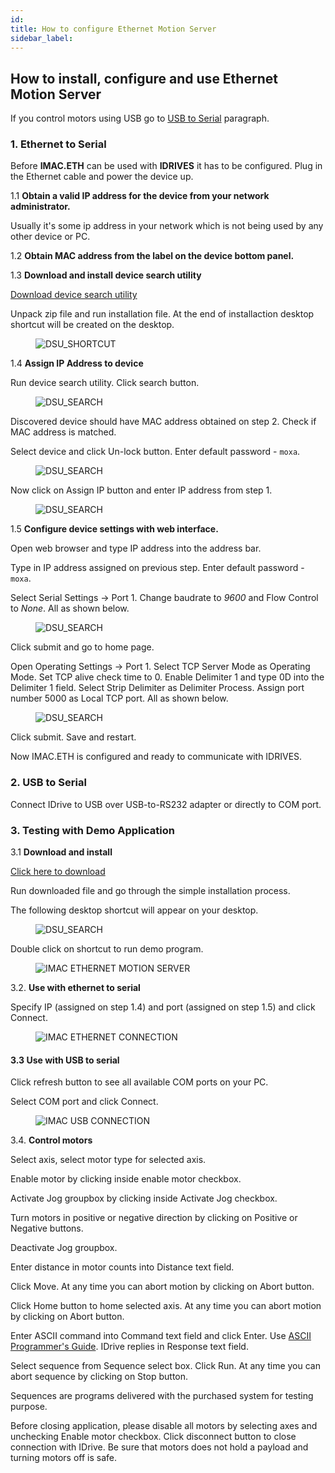 ```yaml
---
id: 
title: How to configure Ethernet Motion Server
sidebar_label:
---
```


## How to install, configure and use Ethernet Motion Server

If you control motors using USB go to [USB to Serial](#3.3-Use-with-USB-to-serial) paragraph.

### 1. Ethernet to Serial

Before **IMAC.ETH** can be used with **IDRIVES** it has to be configured. Plug in the Ethernet cable and power the device up.

1.1 **Obtain a valid IP address for the device from your network administrator.**

Usually it's some ip address in your network which is not being used by any other device or PC.

1.2 **Obtain MAC address from the label on the device bottom panel.**

1.3 **Download and install device search utility**

[Download device search utility](https://onedrive.live.com/download?cid=F106C188C03C5E38&resid=F106C188C03C5E38%2168229&authkey=ABzWeAkdUtFphJ4)

Unpack zip file and run installation file. At the end of installaction desktop shortcut will be created on the desktop.

<figure>
  <img src="assets/eth/dsu1.jpg" alt="DSU_SHORTCUT" />
</figure>

1.4 **Assign IP Address to device**

Run device search utility. Click search button.

<figure>
  <img src="assets/eth/dsu2.jpg" alt="DSU_SEARCH" />
</figure>

Discovered device should have MAC address obtained on step 2. Check if MAC address is matched.

Select device and click Un-lock button. Enter default password - `moxa`.

<figure>
  <img src="assets/eth/dsu3.jpg" alt="DSU_SEARCH" />
</figure>

Now click on Assign IP button and enter IP address from step 1.

<figure>
  <img src="assets/eth/dsu4.jpg" alt="DSU_SEARCH" />
</figure>

1.5 **Configure device settings with web interface.** 

Open web browser and type IP address into the address bar.

Type in IP address assigned on previous step. Enter default password - `moxa`.

Select Serial Settings -> Port 1. Change baudrate to *9600* and Flow Control to *None*. All as shown below.

<figure>
  <img src="assets/eth/dsu5.jpg" alt="DSU_SEARCH" />
</figure>

Click submit and go to home page.

Open Operating Settings -> Port 1. Select TCP Server Mode as Operating Mode. Set TCP alive check time to 0. Enable Delimiter 1 and type 0D into the Delimiter 1 field. Select Strip Delimiter as Delimiter Process. Assign port number 5000 as Local TCP port. All as shown below.

<figure>
  <img src="assets/eth/dsu6.jpg" alt="DSU_SEARCH" />
</figure>

Click submit. Save and restart.

Now IMAC.ETH is configured and ready to communicate with IDRIVES.

### 2. USB to Serial

Connect IDrive to USB over USB-to-RS232 adapter or directly to COM port.

### 3. Testing with Demo Application

3.1 **Download and install**

[Click here to download](https://onedrive.live.com/embed?cid=F106C188C03C5E38&resid=F106C188C03C5E38%2168261&authkey=AIGwTg9A4VsYclA)

Run downloaded file and go through the simple installation process.

The following desktop shortcut will appear on your desktop.

<figure>
  <img src="assets/eth/imac-motion-client.jpg" alt="DSU_SEARCH" />
</figure>

Double click on shortcut to run demo program.

<figure>
  <img src="assets/eth/imac-ethernet-motion-server.jpg" alt="IMAC ETHERNET MOTION SERVER" />
</figure>

3.2. **Use with ethernet to serial**

Specify IP (assigned on step 1.4) and port (assigned on step 1.5) and click Connect.

<figure>
  <img src="assets/eth/ethernet-connection.jpg" alt="IMAC ETHERNET CONNECTION" />
</figure>

#### 3.3 Use with USB to serial

Click refresh button to see all available COM ports on your PC.

Select COM port and click Connect.

<figure>
  <img src="assets/eth/usb-connection.jpg" alt="IMAC USB CONNECTION" />
</figure>

3.4. **Control motors**

Select axis, select motor type for selected axis.

Enable motor by clicking inside enable motor checkbox.

Activate Jog groupbox by clicking inside Activate Jog checkbox. 

Turn motors in positive or negative direction by clicking on Positive or Negative buttons.

Deactivate Jog groupbox.

Enter distance in motor counts into Distance text field.

Click Move. At any time you can abort motion by clicking on Abort button.

Click Home button to home selected axis. At any time you can abort motion by clicking on Abort button.

Enter ASCII command into Command text field and click Enter. Use [ASCII Programmer's Guide](http://www.copleycontrols.com/wp-content/uploads/2018/02/All-ASCII_Programmers_Guide-Manual.pdf). IDrive replies in Response text field.

Select sequence from Sequence select box. Click Run. At any time you can abort sequence by clicking on Stop button.

Sequences are programs delivered with the purchased system for testing purpose.

Before closing application, please disable all motors by selecting axes and unchecking Enable motor checkbox. Click disconnect button to close connection with IDrive. Be sure that motors does not hold a payload and turning motors off is safe.